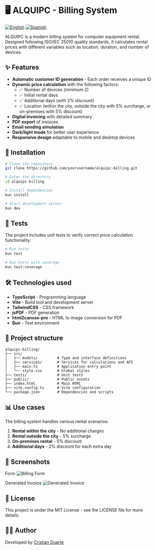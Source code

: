 # 🖥️ ALQUIPC - Billing System

[![English](https://img.shields.io/badge/lang-english-red.svg)](https://github.com/cris-sh/alquipc-billing/blob/master/README.md)
[![Spanish](https://img.shields.io/badge/lang-spanish-yellow.svg)](https://github.com/cris-sh/alquipc-billing/blob/master/README.es.md)

ALQUIPC is a modern billing system for computer equipment rental. Designed following ISO/IEC 25010 quality standards, it calculates rental prices with different variables such as location, duration, and number of devices.

## ✨ Features

- **Automatic customer ID generation** - Each order receives a unique ID
- **Dynamic price calculation** with the following factors:
  - ✅ Number of devices (minimum 2)
  - ✅ Initial rental days
  - ✅ Additional days (with 2% discount)
  - ✅ Location (within the city, outside the city with 5% surcharge, or on-premises with 5% discount)
- **Digital invoicing** with detailed summary
- **PDF export** of invoices
- **Email sending simulation**
- **Dark/light mode** for better user experience
- **Responsive design** adaptable to mobile and desktop devices

## 🚀 Installation

```bash
# Clone the repository
git clone https://github.com/yourusername/alquipc-billing.git

# Enter the directory
cd alquipc-billing

# Install dependencies
bun install

# Start development server
bun dev
```

## 🧪 Tests

The project includes unit tests to verify correct price calculation functionality:

```bash
# Run tests
bun test

# Run tests with coverage
bun test:coverage
```

## 🛠️ Technologies used

- **TypeScript** - Programming language
- **Vite** - Build tool and development server
- **TailwindCSS** - CSS framework
- **jsPDF** - PDF generation
- **html2canvas-pro** - HTML to image conversion for PDF
- **Bun** - Test environment

## 📁 Project structure

```
alquipc-billing/
├── src/
│   ├── models/         # Type and interface definitions
│   ├── services/       # Services for calculations and API
│   ├── main.ts         # Application entry point
│   └── style.css       # Global styles
├── tests/              # Unit tests
├── public/             # Public assets
├── index.html          # Main HTML
├── vite.config.ts      # Vite configuration
└── package.json        # Dependencies and scripts
```

## 📊 Use cases

The billing system handles various rental scenarios:

1. **Rental within the city** - No additional charges
2. **Rental outside the city** - 5% surcharge
3. **On-premises rental** - 5% discount
4. **Additional days** - 2% discount for each extra day

## 📱 Screenshots

Form
![Billing Form](https://i.imgur.com/e94RzcX.png)

Generated Invoice
![Generated Invoice](https://i.imgur.com/kgawDWR.png)

## 📄 License

This project is under the MIT License - see the LICENSE file for more details.

## 👨‍💻 Author

Developed by [Cristian Duarte](https://www.enux.dev)
